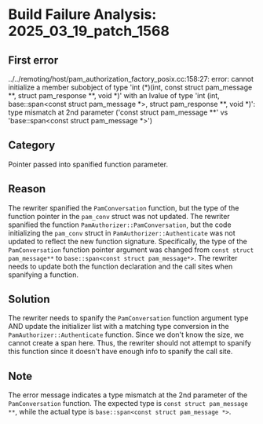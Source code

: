 # Build Failure Analysis: 2025_03_19_patch_1568

## First error

../../remoting/host/pam_authorization_factory_posix.cc:158:27: error: cannot initialize a member subobject of type 'int (*)(int, const struct pam_message **, struct pam_response **, void *)' with an lvalue of type 'int (int, base::span<const struct pam_message *>, struct pam_response **, void *)': type mismatch at 2nd parameter ('const struct pam_message **' vs 'base::span<const struct pam_message *>')

## Category
Pointer passed into spanified function parameter.

## Reason
The rewriter spanified the `PamConversation` function, but the type of the function pointer in the `pam_conv` struct was not updated. The rewriter spanified the function `PamAuthorizer::PamConversation`, but the code initializing the `pam_conv` struct in `PamAuthorizer::Authenticate` was not updated to reflect the new function signature. Specifically, the type of the `PamConversation` function pointer argument was changed from `const struct pam_message**` to `base::span<const struct pam_message*>`. The rewriter needs to update both the function declaration and the call sites when spanifying a function.

## Solution
The rewriter needs to spanify the `PamConversation` function argument type AND update the initializer list with a matching type conversion in the `PamAuthorizer::Authenticate` function. Since we don't know the size, we cannot create a span here. Thus, the rewriter should not attempt to spanify this function since it doesn't have enough info to spanify the call site.

## Note
The error message indicates a type mismatch at the 2nd parameter of the `PamConversation` function. The expected type is `const struct pam_message **`, while the actual type is `base::span<const struct pam_message *>`.